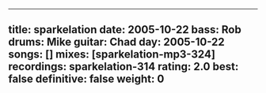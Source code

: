 
---
title: sparkelation
date: 2005-10-22
bass:	Rob
drums:	Mike
guitar:	Chad
day: 2005-10-22
songs: []
mixes: [sparkelation-mp3-324]
recordings: sparkelation-314
rating: 2.0
best: false
definitive: false
weight: 0
---
